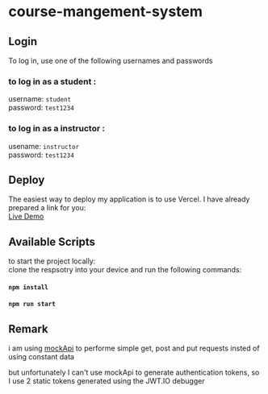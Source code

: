 # course-mangement-system

## Login

To log in, use one of the following usernames and passwords

### to log in as a student :

username: `student` <br/>
password: `test1234`

### to log in as a instructor :

usename: `instructor` <br/>
password: `test1234`

## Deploy

The easiest way to deploy my application is to use Vercel. I have already prepared a link for you: <br/>
[Live Demo](http://course-mangement-system.vercel.app/)

## Available Scripts

to start the project locally: <br/>
clone the respsotry into your device and run the following commands:

#### `npm install`

#### `npm run start`

## Remark

i am using [mockApi](https://mockapi.io/) to performe simple get, post and put requests insted of using constant data <br/>

but unfortunately I can't use mockApi to generate authentication tokens, so I use 2 static tokens generated using the JWT.IO debugger
